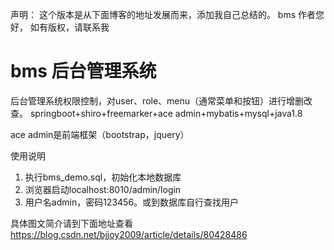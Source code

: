 声明： 这个版本是从下面博客的地址发展而来，添加我自己总结的。 bms 作者您好， 如有版权，请联系我

# bms 后台管理系统
后台管理系统权限控制，对user、role、menu（通常菜单和按钮）进行增删改查。
springboot+shiro+freemarker+ace admin+mybatis+mysql+java1.8

ace admin是前端框架（bootstrap，jquery）

使用说明
1. 执行bms_demo.sql，初始化本地数据库
2. 浏览器启动localhost:8010/admin/login
3. 用户名admin，密码123456。或到数据库自行查找用户

具体图文简介请到下面地址查看
https://blog.csdn.net/bjjoy2009/article/details/80428486
